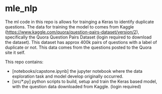 # mle_nlp

The ml code in this repo is allows for trainging a Keras to identify duplicate questions.
The data for training the model to comes from Kaggle (https://www.kaggle.com/quora/question-pairs-dataset/version/2), specifically
the Quora Question Pairs Dataset (login required to download the dataset).  This dataset has approx 400k pairs of questions with a 
label of duplicate or not.  This data comes from the questions posted to the Quora site it self.

This repo contains:
- [notebooks/capstone.ipynb] the jupyter notebook where the data exploration task and model develop originally occurred.
- [src/*.py] python scripts to build, setup and train the Keras based model, with the question data downloaded from Kaggle. (login required)
